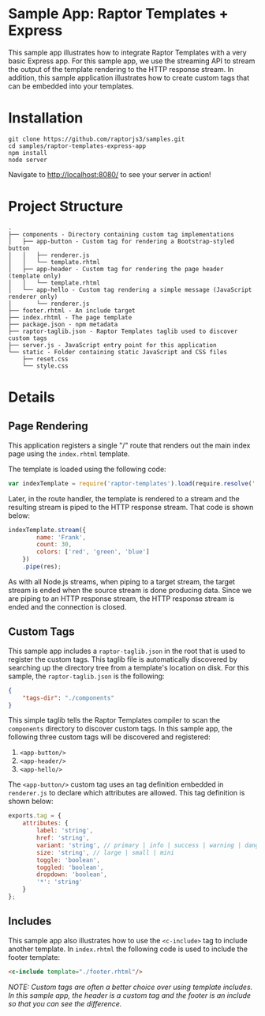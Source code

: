 Sample App: Raptor Templates + Express
======================================

This sample app illustrates how to integrate Raptor Templates with a very basic Express app. For this sample app, we use the streaming API to stream the output of the template rendering to the HTTP response stream. In addition, this sample application illustrates how to create custom tags that can be embedded into your templates.

# Installation

```
git clone https://github.com/raptorjs3/samples.git
cd samples/raptor-templates-express-app
npm install
node server
```

Navigate to [http://localhost:8080/](http://localhost:8080/) to see your server in action!

# Project Structure

```
.
├── components - Directory containing custom tag implementations
│   ├── app-button - Custom tag for rendering a Bootstrap-styled button
│   │   ├── renderer.js
│   │   └── template.rhtml
│   ├── app-header - Custom tag for rendering the page header (template only)
│   │   └── template.rhtml
│   └── app-hello - Custom tag rendering a simple message (JavaScript renderer only)
│       └── renderer.js
├── footer.rhtml - An include target
├── index.rhtml - The page template
├── package.json - npm metadata
├── raptor-taglib.json - Raptor Templates taglib used to discover custom tags
├── server.js - JavaScript entry point for this application
└── static - Folder containing static JavaScript and CSS files
    ├── reset.css
    └── style.css
```

# Details

## Page Rendering

This application registers a single "/" route that renders out the main index page using the `index.rhtml` template.

The template is loaded using the following code:

```javascript
var indexTemplate = require('raptor-templates').load(require.resolve('./index.rhtml'));
```

Later, in the route handler, the template is rendered to a stream and the resulting stream is piped to the HTTP response stream. That code is shown below:

```javascript
indexTemplate.stream({
        name: 'Frank',
        count: 30,
        colors: ['red', 'green', 'blue']
    })
    .pipe(res);
```

As with all Node.js streams, when piping to a target stream, the target stream is ended when the source stream is done producing data. Since we are piping to an HTTP response stream, the HTTP response stream is ended and the connection is closed.

## Custom Tags

This sample app includes a `raptor-taglib.json` in the root that is used to register the custom tags. This taglib file is automatically discovered by searching up the directory tree from a template's location on disk. For this sample, the `raptor-taglib.json` is the following:

```json
{
    "tags-dir": "./components"
}
```

This simple taglib tells the Raptor Templates compiler to scan the `components` directory to discover custom tags. In this sample app, the following three custom tags will be discovered and registered:

1. `<app-button/>`
2. `<app-header/>`
3. `<app-hello/>`

The `<app-button/>` custom tag uses an tag definition embedded in `renderer.js` to declare which attributes are allowed. This tag definition is shown below:

```javascript
exports.tag = {
    attributes: {
        label: 'string',
        href: 'string',
        variant: 'string', // primary | info | success | warning | danger | inverse
        size: 'string', // large | small | mini
        toggle: 'boolean',
        toggled: 'boolean',
        dropdown: 'boolean',
        '*': 'string'
    }
};
```

## Includes

This sample app also illustrates how to use the `<c-include>` tag to include another template. In `index.rhtml` the following code is used to include the footer template:

```html
<c-include template="./footer.rhtml"/>
```

_NOTE: Custom tags are often a better choice over using template includes. In this sample app, the header is a custom tag and the footer is an include so that you can see the difference._